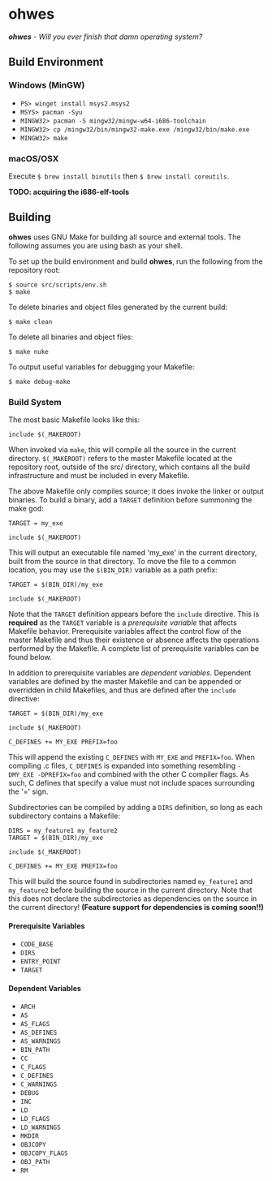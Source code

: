 # ohwes
***ohwes** - Will you ever finish that damn operating system?*

## Build Environment
### Windows (MinGW)
- `PS> winget install msys2.msys2`
- `MSYS> pacman -Syu`
- `MINGW32> pacman -S mingw32/mingw-w64-i686-toolchain`
- `MINGW32> cp /mingw32/bin/mingw32-make.exe /mingw32/bin/make.exe`
- `MINGW32> make`

### macOS/OSX
Execute `$ brew install binutils` then `$ brew install coreutils`.


**TODO: acquiring the i686-elf-tools**

## Building
**ohwes** uses GNU Make for building all source and external tools. The following
assumes you are using bash as your shell.

To set up the build environment and build **ohwes**, run the following from the
repository root:
```
$ source src/scripts/env.sh
$ make
```

To delete binaries and object files generated by the current build:
```
$ make clean
```

To delete all binaries and object files:
```
$ make nuke
```

To output useful variables for debugging your Makefile:
```
$ make debug-make
```

### Build System
The most basic Makefile looks like this:
```make
include $(_MAKEROOT)
```
When invoked via `make`, this will compile all the source in the current
directory. `$(_MAKEROOT)` refers to the master Makefile located at the
repository root, outside of the src/ directory, which contains all the build
infrastructure and must be included in every Makefile.

The above Makefile only compiles source; it does invoke the linker or output
binaries. To build a binary, add a `TARGET` definition before summoning the
make god:
```make
TARGET = my_exe

include $(_MAKEROOT)
```
This will output an executable file named 'my_exe' in the current directory,
built from the source in that directory. To move the file to a common location,
you may use the `$(BIN_DIR)` variable as a path prefix:
```make
TARGET = $(BIN_DIR)/my_exe

include $(_MAKEROOT)
```

Note that the `TARGET` definition appears before the `include` directive. This
is **required** as the `TARGET` variable is a *prerequisite variable* that
affects Makefile behavior. Prerequisite variables affect the control flow of the
master Makefile and thus their existence or absence affects the operations
performed by the Makefile. A complete list of prerequisite variables can be
found below.

In addition to prerequisite variables are *dependent variables*. Dependent
variables are defined by the master Makefile and can be appended or overridden
in child Makefiles, and thus are defined after the `include` directive:
```make
TARGET = $(BIN_DIR)/my_exe

include $(_MAKEROOT)

C_DEFINES += MY_EXE PREFIX=foo
```
This will append the existing `C_DEFINES` with `MY_EXE` and `PREFIX=foo`.
When compiling .c files, `C_DEFINES` is expanded into something resembling
`-DMY_EXE -DPREFIX=foo` and combined with the other C compiler flags. As such,
C defines that specify a value must not include spaces surrounding the '=' sign.

Subdirectories can be compiled by adding a `DIRS` definition, so long as each
subdirectory contains a Makefile:
```make
DIRS = my_feature1 my_feature2
TARGET = $(BIN_DIR)/my_exe

include $(_MAKEROOT)

C_DEFINES += MY_EXE PREFIX=foo
```
This will build the source found in subdirectories named `my_feature1` and
`my_feature2` before building the source in the current directory. Note that
this does not declare the subdirectories as dependencies on the source in
the current directory! **(Feature support for dependencies is coming soon!!)**

#### Prerequisite Variables
* `CODE_BASE`
* `DIRS`
* `ENTRY_POINT`
* `TARGET`

#### Dependent Variables
* `ARCH`
* `AS`
* `AS_FLAGS`
* `AS_DEFINES`
* `AS_WARNINGS`
* `BIN_PATH`
* `CC`
* `C_FLAGS`
* `C_DEFINES`
* `C_WARNINGS`
* `DEBUG`
* `INC`
* `LD`
* `LD_FLAGS`
* `LD_WARNINGS`
* `MKDIR`
* `OBJCOPY`
* `OBJCOPY_FLAGS`
* `OBJ_PATH`
* `RM`
